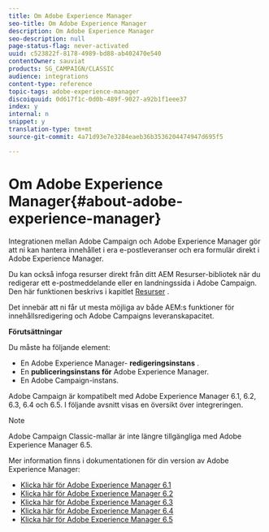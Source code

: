 ```yaml
---
title: Om Adobe Experience Manager
seo-title: Om Adobe Experience Manager
description: Om Adobe Experience Manager
seo-description: null
page-status-flag: never-activated
uuid: c523822f-8178-4989-bd88-ab402470e540
contentOwner: sauviat
products: SG_CAMPAIGN/CLASSIC
audience: integrations
content-type: reference
topic-tags: adobe-experience-manager
discoiquuid: 0d617f1c-0d0b-489f-9027-a92b1f1eee37
index: y
internal: n
snippet: y
translation-type: tm+mt
source-git-commit: 4a71d93e7e3284eaeb36b3536204474947d695f5

---
```



# Om Adobe Experience Manager{#about-adobe-experience-manager}

Integrationen mellan Adobe Campaign och Adobe Experience Manager gör att ni kan hantera innehållet i era e-postleveranser och era formulär direkt i Adobe Experience Manager.

Du kan också infoga resurser direkt från ditt AEM Resurser-bibliotek när du redigerar ett e-postmeddelande eller en landningssida i Adobe Campaign. Den här funktionen beskrivs i kapitlet [Resurser](../../integrations/using/sharing-assets-with-adobe-experience-cloud.md) .

Det innebär att ni får ut mesta möjliga av både AEM:s funktioner för innehållsredigering och Adobe Campaigns leveranskapacitet.

**Förutsättningar**

Du måste ha följande element:

* En Adobe Experience Manager- **redigeringsinstans** .
* En **publiceringsinstans för** Adobe Experience Manager.
* En Adobe Campaign-instans.

Adobe Campaign är kompatibelt med Adobe Experience Manager 6.1, 6.2, 6.3, 6.4 och 6.5. I följande avsnitt visas en översikt över integreringen.

>[!NOTE]
>
>Adobe Campaign Classic-mallar är inte längre tillgängliga med Adobe Experience Manager 6.5.

Mer information finns i dokumentationen för din version av Adobe Experience Manager:

* [Klicka här för Adobe Experience Manager 6.1](https://docs.adobe.com/docs/en/aem/6-1/administer/integration/marketing-cloud/campaign/campaignonpremise.html)
* [Klicka här för Adobe Experience Manager 6.2](https://docs.adobe.com/docs/en/aem/6-2/administer/integration/marketing-cloud/campaign/campaignonpremise.html)
* [Klicka här för Adobe Experience Manager 6.3](https://helpx.adobe.com/experience-manager/6-3/sites/administering/using/campaignonpremise.html)
* [Klicka här för Adobe Experience Manager 6.4](https://helpx.adobe.com/experience-manager/6-4/sites/administering/using/campaignonpremise.html)
* [Klicka här för Adobe Experience Manager 6.5](https://helpx.adobe.com/experience-manager/6-5/sites/administering/using/campaignonpremise.html)
